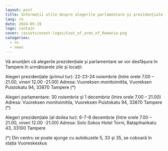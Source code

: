 ```yaml
---
layout: post
title: Informații utile despre alegerile parlamentare și prezidențiale
lang: ro
date: 2024-05-19
logo: contain
cover: /assets/event-logos/Coat_of_arms_of_Romania.png
categories:
  - ro
  - news
---
```


Vă anunțăm că alegerile prezidențiale și parlamentare se vor desfășura în Tampere în următoarele zile și locații:

Alegeri prezidențiale (primul tur): 22-23-24 noiembrie (între orele 7.00 – 21.00, vineri 12.00 -21.00)
Adresa: Vuoreksen monitoimitila, Vuoreksen Puistokatu 94, 33870 Tampere (\*)

Alegeri parlamentare: 30 noiembrie și 1 decembrie (între orele 7.00 – 21.00)
Adresa: Vuoreksen monitoimitila, Vuoreksen Puistokatu 94, 33870 Tampere (\*)

Alegeri prezidențiale (al doilea tur): 6-7-8 decembrie (între orele 7.00 – 21.00, vineri 12.00 -21.00)
Adresa: Solo Sokos Hotel Torni, Ratapihankatu 43, 33100 Tampere

(\*) Din centru se poate ajunge cu autobuzele 5, 33 și 35, se coboară în stația Vuoreskeskus
